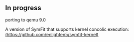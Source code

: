 ## In progress
porting to qemu 9.0

A version of SymFit that supports kernel concolic execution: [(https://github.com/enlighten5/symfit-kernel)](https://github.com/enlighten5/symfit-kernel)
